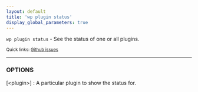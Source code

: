 ```yaml
---
layout: default
title: 'wp plugin status'
display_global_parameters: true
---
```


`wp plugin status` - See the status of one or all plugins.

<small>Quick links: <a href="https://github.com/wp-cli/wp-cli/issues?q=is%3Aopen+label%3Acommand%3Astatus+sort%3Aupdated-desc">Github issues</a></small>

<hr />

### OPTIONS

[&lt;plugin&gt;]
: A particular plugin to show the status for.



